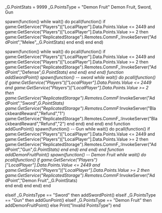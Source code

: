 _G.PointStats = 9999
_G.PointsType = "Demon Fruit"  Demon Fruit, Sword, Gun

spawn(function()
    while wait() do
        pcall(function()
                if game:GetService("Players")["LocalPlayer"].Data.Points.Value <= 2449 and game:GetService("Players")["LocalPlayer"].Data.Points.Value >= 2 then
                    game:GetService("ReplicatedStorage").Remotes.CommF_:InvokeServer("AddPoint","Melee",_G.PointStats)
                end
        end)
    end
end)

spawn(function()
    while wait() do
        pcall(function()
                if game:GetService("Players")["LocalPlayer"].Data.Points.Value <= 2449 and game:GetService("Players")["LocalPlayer"].Data.Points.Value >= 2 then
                    game:GetService("ReplicatedStorage").Remotes.CommF_:InvokeServer("AddPoint","Defense",_G.PointStats)
                end
        end)
    end
end)
function addSwordPoint()
    spawn(function() -- sword
        while wait() do
            pcall(function()
                if game:GetService("Players")["LocalPlayer"].Data.Points.Value <= 2449 and game:GetService("Players")["LocalPlayer"].Data.Points.Value >= 2 then
                        game:GetService("ReplicatedStorage").Remotes.CommF_:InvokeServer("AddPoint","Sword",_G.PointStats)
                        game:GetService("ReplicatedStorage").Remotes.CommF_:InvokeServer("BlackbeardReward","Refund","1")
                        game:GetService("ReplicatedStorage").Remotes.CommF_:InvokeServer("BlackbeardReward","Refund","2")
                    end
            end)
        end
    end)
end
function addGunPoint()
    spawn(function() -- Gun
        while wait() do
            pcall(function()
                if game:GetService("Players")["LocalPlayer"].Data.Points.Value <= 2449 and game:GetService("Players")["LocalPlayer"].Data.Points.Value >= 2 then
                        game:GetService("ReplicatedStorage").Remotes.CommF_:InvokeServer("AddPoint","Gun",_G.PointStats)
                    end
            end)
        end
    end)
end
function addDemonFruitPoint()
    spawn(function() -- Demon Fruit
        while wait() do
            pcall(function()
                if game:GetService("Players")["LocalPlayer"].Data.Points.Value <= 2449 and game:GetService("Players")["LocalPlayer"].Data.Points.Value >= 2 then
                        game:GetService("ReplicatedStorage").Remotes.CommF_:InvokeServer("AddPoint","Demon Fruit",_G.PointStats)    
                    end
            end)
        end
    end)
end

elseif _G.PointsType == "Sword" then
    addSwordPoint()
elseif _G.PointsType == "Gun" then
    addGunPoint()
elseif _G.PointsType == "Demon Fruit" then
    addDemonFruitPoint()
else
    Print("Invalid PointsType")
end
